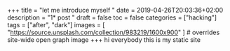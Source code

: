 +++
title = "let me introduce myself "
date = 2019-04-26T20:03:36+02:00
description = "1* post "
draft = false
toc = false
categories = ["hacking"]
tags = ["after", "dark"]
images = [
  "https://source.unsplash.com/collection/983219/1600x900"
] # overrides site-wide open graph image
+++
hi everybody this is my static site



